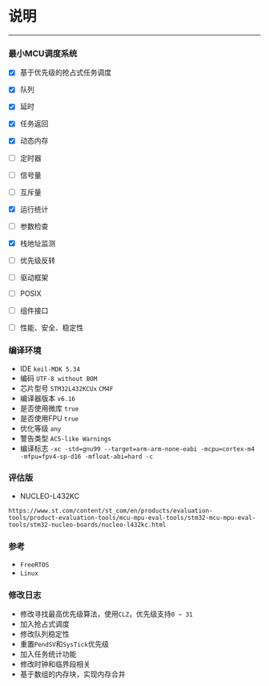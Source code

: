 # 说明

---

###  最小MCU调度系统

- [x] 基于优先级的抢占式任务调度
- [x] 队列
- [x] 延时
- [x] 任务返回
- [x] 动态内存
- [ ] 定时器
- [ ] 信号量
- [ ] 互斥量
- [x] 运行统计
- [ ] 参数检查
- [x] 栈地址监测
- [ ] 优先级反转
- [ ] 驱动框架
- [ ] POSIX
- [ ] 组件接口
- [ ] 性能、安全、稳定性


### 编译环境

* IDE ` keil-MDK 5.34 `
* 编码 ` UTF-8 without BOM `
* 芯片型号 ` STM32L432KCUx ` `CM4F`
* 编译器版本 ` v6.16 `
* 是否使用微库 ` true `
* 是否使用FPU ` true `
* 优化等级 ` any `
* 警告类型  ` AC5-like Warnings `
* 编译标志 ` -xc -std=gnu99 --target=arm-arm-none-eabi -mcpu=cortex-m4 -mfpu=fpv4-sp-d16 -mfloat-abi=hard -c `

### 评估版

* NUCLEO-L432KC

`https://www.st.com/content/st_com/en/products/evaluation-tools/product-evaluation-tools/mcu-mpu-eval-tools/stm32-mcu-mpu-eval-tools/stm32-nucleo-boards/nucleo-l432kc.html`




### 参考

* `FreeRTOS`
* `Linux`


### 修改日志
* 修改寻找最高优先级算法，使用`CLZ`，优先级支持`0 ~ 31`
* 加入抢占式调度
* 修改队列稳定性
* 重置`PendSV`和`SysTick`优先级
* 加入任务统计功能
* 修改时钟和临界段相关
* 基于数组的内存块，实现内存合并